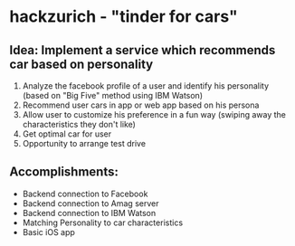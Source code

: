 # hackzurich - "tinder for cars"

## Idea: Implement a service which recommends car based on personality
1. Analyze the facebook profile of a user and identify his personality (based on "Big Five" method using IBM Watson)
2. Recommend user cars in app or web app based on his persona
3. Allow user to customize his preference in a fun way (swiping away the characteristics they don't like) 
4. Get optimal car for user 
5. Opportunity to arrange test drive 

## Accomplishments:
- Backend connection to Facebook
- Backend connection to Amag server
- Backend connection to IBM Watson
- Matching Personality to car characteristics
- Basic iOS app

